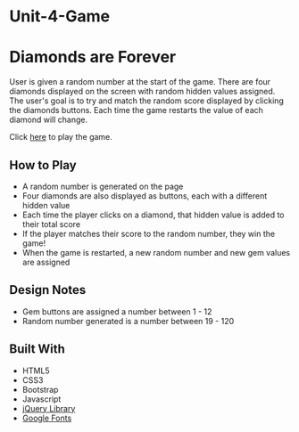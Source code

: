 # Unit-4-Game

# Diamonds are Forever

User is given a random number at the start of the game. There are four diamonds displayed on the screen with random hidden values assigned. The user's goal is to try and match the random score displayed by clicking the diamonds buttons. Each time the game restarts the value of each diamond will change.

Click [here](https://kiylah2000.github.io/Unit-4-Game/) to play the game. 

## How to Play

* A random number is generated on the page
* Four diamonds are also displayed as buttons, each with a different hidden value
* Each time the player clicks on a diamond, that hidden value is added to their total score
* If the player matches their score to the random number, they win the game!
* When the game is restarted, a new random number and new gem values are assigned

## Design Notes
* Gem buttons are assigned a number between 1 - 12
* Random number generated is a number between 19 - 120

## Built With
* HTML5
* CSS3
* Bootstrap
* Javascript
* [jQuery Library](https://jquery.com/)
* [Google Fonts](https://fonts.google.com/)
